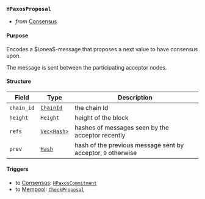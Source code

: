 ### `HPaxosProposal`

- _from_ [Consensus](../consensus-v1.md)

#### Purpose
<!-- ANCHOR: purpose -->
Encodes a $\onea$-message that proposes a next value to have consensus upon.
<!-- ANCHOR_END: purpose -->
The message is sent between the participating acceptor nodes.

#### Structure

| Field | Type | Description |
| ----- | ---- | ----------- |
| `chain_id` | [`ChainId`](#ChainId) | the chain Id |
| `height` | `Height` | height of the block |
| `refs` | [`Vec<Hash>`](#Hash) | hashes of messages seen by the acceptor recently |
| `prev` | [`Hash`](#Hash) | hash of the previous message sent by acceptor, `0` otherwise |

<!-- **TODO** should this also include some kind of Hash representing who the proposer thinks the current  "quorums" are? That would ensure some kind of double-check, but may not be necessary... -->

#### Triggers

- to [Consensus](../consensus-v1.md): [`HPaxosCommitment`](./heterogeneous-paxos-commitment.md)
- to [Mempool](#Mempool): [`CheckProposal`](#CheckProposal)

<!---
```rust!
struct Proposal {
  chain_id : ChainId,
  height : Height,
  timestamp : ClockTime,
  proposal : NarwhalBlock,
  // should this also include some kind of Hash representing who the proposer thinks the current
  // "quorums" are? That would ensure some kind of double-check, but may not be necessary...
}
-->

